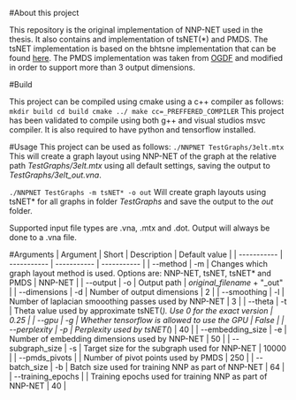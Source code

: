 #About this project

This repository is the original implementation of NNP-NET used in the thesis. It also contains and implementation of tsNET(*) and PMDS. The tsNET implementation is based on the bhtsne implementation that can be found [here](https://github.com/lvdmaaten/bhtsne). The PMDS implementation was taken from [OGDF](https://github.com/ogdf/ogdf) and modified in order to support more than 3 output dimensions.

#Build

This project can be compiled using cmake using a c++ compiler as follows:
`mkdir build
cd build
cmake ../
make cc=_PREFFERED_COMPILER`
This project has been validated to compile using both g++ and visual studios msvc compiler. It is also required to have python and tensorflow installed.

#Usage
This project can be used as follows:
`./NNPNET TestGraphs/3elt.mtx`
This will create a graph layout using NNP-NET of the graph at the relative path *TestGraphs/3elt.mtx* using all default settings, saving the output to *TestGraphs/3elt_out.vna*.

`./NNPNET TestGraphs -m tsNET* -o out`
Will create graph layouts using tsNET* for all graphs in folder *TestGraphs* and save the output to the *out* folder.

Supported input file types are .vna, .mtx and .dot. Output will always be done to a .vna file.

#Arguments
| Argument | Short | Description | Default value |
| ----------- | ----------- | ----------- | ----------- |
| --method | -m | Changes which graph layout method is used. Options are: NNP-NET, tsNET, tsNET* and PMDS | NNP-NET |
| --output | -o | Output path | *original_filename* + "_out" |
| --dimensions | -d | Number of output dimensions | 2 |
| --smoothing | -l | Number of laplacian smooothing passes used by NNP-NET | 3 |
| --theta | -t | Theta value used by approximate tsNET(*). Use 0 for the exact version | 0.25 |
| --gpu | -g | Whether tensorflow is allowed to use the GPU | False |
| --perplexity | -p | Perplexity used by tsNET(*) | 40 |
| --embedding_size | -e | Number of embedding dimensions used by NNP-NET | 50 |
| --subgraph_size | -s | Target size for the subgraph used for NNP-NET | 10000 |
| --pmds_pivots |  | Number of pivot points used by PMDS | 250 |
| --batch_size | -b | Batch size used for training NNP as part of NNP-NET | 64 |
| --training_epochs |  | Training epochs used for training NNP as part of NNP-NET | 40 |
